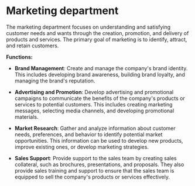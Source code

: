 # Marketing department

The marketing department focuses on understanding and satisfying customer needs and wants through the creation, promotion, and delivery of products and services. The primary goal of marketing is to identify, attract, and retain customers.

**Functions:**

* **Brand Management**: Create and manage the company's brand identity. This includes developing brand awareness, building brand loyalty, and managing the brand's reputation.

* **Advertising and Promotion**: Develop advertising and promotional campaigns to communicate the benefits of the company's products or services to potential customers. This includes creating marketing messages, selecting media channels, and developing promotional materials.

* **Market Research**: Gather and analyze information about customer needs, preferences, and behavior to identify potential market opportunities. This information can be used to develop new products, improve existing ones, or develop marketing strategies.

* **Sales Support**: Provide support to the sales team by creating sales collateral, such as brochures, presentations, and proposals. They also provide sales training and support to ensure that the sales team is equipped to sell the company's products or services effectively.

